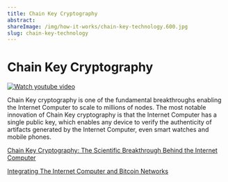 ```yaml
---
title: Chain Key Cryptography
abstract: 
shareImage: /img/how-it-works/chain-key-technology.600.jpg
slug: chain-key-technology
---
```


# Chain Key Cryptography

[![Watch youtube video](https://img.youtube.com/vi/vUcDRFC09J0/0.jpg)](https://www.youtube.com/watch?v=vUcDRFC09J0)

Chain Key cryptography is one of the fundamental breakthroughs enabling the Internet Computer to scale to millions of nodes. The most notable innovation of Chain Key cryptography is that the Internet Computer has a single public key, which enables any device to verify the authenticity of artifacts generated by the Internet Computer, even smart watches and mobile phones.

[Chain Key Cryptography: The Scientific Breakthrough Behind the Internet Computer](https://medium.com/dfinity/chain-key-technology-one-public-key-for-the-internet-computer-6a3644901e28)

[Integrating The Internet Computer and Bitcoin Networks](https://www.youtube.com/watch?v=TtVo3krjARI)
